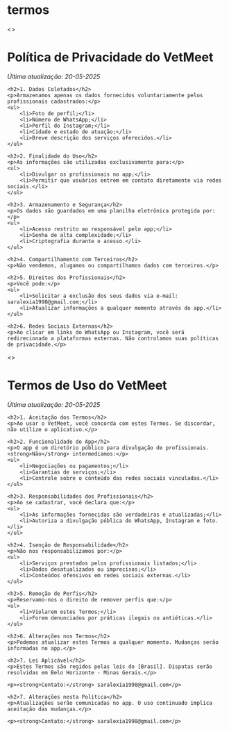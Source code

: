 # termos
<>  
<html>  
<head>  
    <title>Política de Privacidade - VetMeet</title>  
</head>  
<body>  
    <h1>Política de Privacidade do VetMeet</h1>  
    <p><em>Última atualização: 20-05-2025</em></p>  

    <h2>1. Dados Coletados</h2>  
    <p>Armazenamos apenas os dados fornecidos voluntariamente pelos profissionais cadastrados:</p>  
    <ul>  
        <li>Foto de perfil;</li>  
        <li>Número de WhatsApp;</li>  
        <li>Perfil do Instagram;</li>  
        <li>Cidade e estado de atuação;</li>  
        <li>Breve descrição dos serviços oferecidos.</li>  
    </ul>  

    <h2>2. Finalidade do Uso</h2>  
    <p>As informações são utilizadas exclusivamente para:</p>  
    <ul>  
        <li>Divulgar os profissionais no app;</li>  
        <li>Permitir que usuários entrem em contato diretamente via redes sociais.</li>  
    </ul>  

    <h2>3. Armazenamento e Segurança</h2>  
    <p>Os dados são guardados em uma planilha eletrônica protegida por:</p>  
    <ul>  
        <li>Acesso restrito ao responsável pelo app;</li>  
        <li>Senha de alta complexidade;</li>  
        <li>Criptografia durante o acesso.</li>  
    </ul>  

    <h2>4. Compartilhamento com Terceiros</h2>  
    <p>Não vendemos, alugamos ou compartilhamos dados com terceiros.</p>  

    <h2>5. Direitos dos Profissionais</h2>  
    <p>Você pode:</p>  
    <ul>  
        <li>Solicitar a exclusão dos seus dados via e-mail: saralexia1998@gmail.com;</li>  
        <li>Atualizar informações a qualquer momento através do app.</li>  
    </ul>  

    <h2>6. Redes Sociais Externas</h2>  
    <p>Ao clicar em links do WhatsApp ou Instagram, você será redirecionado a plataformas externas. Não controlamos suas políticas de privacidade.</p>  

<>  
<html>  
<head>  
    <title>Termos de Uso - [Nome do App]</title>  
</head>  
<body>  
    <h1>Termos de Uso do VetMeet</h1>  
    <p><em>Última atualização: 20-05-2025</em></p>  

    <h2>1. Aceitação dos Termos</h2>  
    <p>Ao usar o VetMeet, você concorda com estes Termos. Se discordar, não utilize o aplicativo.</p>  

    <h2>2. Funcionalidade do App</h2>  
    <p>O app é um diretório público para divulgação de profissionais. <strong>Não</strong> intermediamos:</p>  
    <ul>  
        <li>Negociações ou pagamentos;</li>  
        <li>Garantias de serviços;</li>  
        <li>Controle sobre o conteúdo das redes sociais vinculadas.</li>  
    </ul>  

    <h2>3. Responsabilidades dos Profissionais</h2>  
    <p>Ao se cadastrar, você declara que:</p>  
    <ul>  
        <li>As informações fornecidas são verdadeiras e atualizadas;</li>  
        <li>Autoriza a divulgação pública do WhatsApp, Instagram e foto.</li>  
    </ul>  

    <h2>4. Isenção de Responsabilidade</h2>  
    <p>Não nos responsabilizamos por:</p>  
    <ul>  
        <li>Serviços prestados pelos profissionais listados;</li>  
        <li>Dados desatualizados ou imprecisos;</li>  
        <li>Conteúdos ofensivos em redes sociais externas.</li>  
    </ul>  

    <h2>5. Remoção de Perfis</h2>  
    <p>Reservamo-nos o direito de remover perfis que:</p>  
    <ul>  
        <li>Violarem estes Termos;</li>  
        <li>Forem denunciados por práticas ilegais ou antiéticas.</li>  
    </ul>  

    <h2>6. Alterações nos Termos</h2>  
    <p>Podemos atualizar estes Termos a qualquer momento. Mudanças serão informadas no app.</p>  

    <h2>7. Lei Aplicável</h2>  
    <p>Estes Termos são regidos pelas leis do [Brasil]. Disputas serão resolvidas em Belo Horizonte - Minas Gerais.</p>  

    <p><strong>Contato:</strong> saralexia1998@gmail.com</p>  
</body>  
</html>  

    <h2>7. Alterações nesta Política</h2>  
    <p>Atualizações serão comunicadas no app. O uso continuado implica aceitação das mudanças.</p>  

    <p><strong>Contato:</strong> saralexia1998@gmail.com</p>  
</body>  
</html>  
